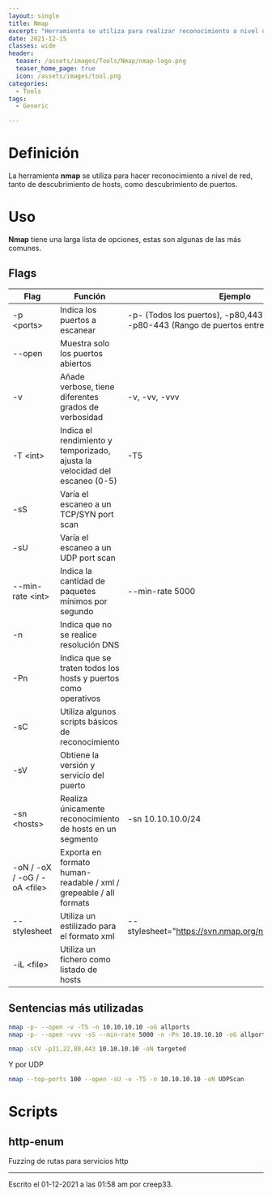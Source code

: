 ```yaml
---
layout: single
title: Nmap
excerpt: "Herramienta se utiliza para realizar reconocimiento a nivel de red, tanto de descubrimiento de hosts, como descubrimiento de puertos."
date: 2021-12-15
classes: wide
header:
  teaser: /assets/images/Tools/Nmap/nmap-logo.png
  teaser_home_page: true
  icon: /assets/images/tool.png
categories:
  - Tools
tags:
  - Generic

---
```



# Definición
La herramienta **nmap** se utiliza para hacer reconocimiento a nivel de red, tanto de descubrimiento de hosts, como descubrimiento de puertos.

# Uso
**Nmap** tiene una larga lista de opciones, estas son algunas de las más comunes.

## Flags

| Flag | Función | Ejemplo |
|------|----|----------|
| -p \<ports> | Indica los puertos a escanear | -p- (Todos los puertos), -p80,443 (puertos 80 y 443), -p80-443 (Rango de puertos entre 80 y 443) |
| --open | Muestra solo los puertos abiertos | 
| -v | Añade verbose, tiene diferentes grados de verbosidad | -v, -vv, -vvv |
| -T \<int>| Indica el rendimiento y temporizado, ajusta la velocidad del escaneo (0-5) | -T5 |
| -sS | Varía el escaneo a un TCP/SYN port scan |
| -sU | Varía el escaneo a un UDP port scan | 
| --min-rate \<int>| Indica la cantidad de paquetes mínimos por segundo | --min-rate 5000 | 
| -n | Indica que no se realice resolución DNS
| -Pn | Indica que se traten todos los hosts y puertos como operativos
| -sC | Utiliza algunos scripts básicos de reconocimiento
| -sV | Obtiene la versión y servicio del puerto
| -sn \<hosts>| Realiza únicamente reconocimiento de hosts en un segmento | -sn 10.10.10.0/24|
| -oN / -oX / -oG / -oA \<file> | Exporta en formato human-readable / xml / grepeable / all formats
| --stylesheet | Utiliza un estilizado para el formato xml | --stylesheet="https://svn.nmap.org/nmap/docs/nmap.xsl" |
| -iL \<file> | Utiliza un fichero como listado de hosts

## Sentencias más utilizadas
```bash
nmap -p- --open -v -T5 -n 10.10.10.10 -oG allports
nmap -p- --open -vvv -sS --min-rate 5000 -n -Pn 10.10.10.10 -oG allports

nmap -sCV -p21,22,80,443 10.10.10.10 -oN targeted
```

Y por UDP
```bash
nmap --top-ports 100 --open -sU -v -T5 -n 10.10.10.10 -oN UDPScan
```


# Scripts
## http-enum
Fuzzing de rutas para servicios http

---

Escrito el 01-12-2021 a las 01:58 am por creep33.
